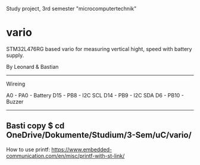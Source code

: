 Study project, 3rd semester "microcomputertechnik"

# vario
STM32L476RG based vario for measuring vertical hight, speed with battery supply. 

By Leonard & Bastian

---------------------------------------------------
Wireing

A0 	- PA0 	- Battery
D15	- PB8	- I2C SCL
D14	- PB9	- I2C SDA
D6	- PB10	- Buzzer


---------------------------------------------------
Basti copy
$ cd OneDrive/Dokumente/Studium/3-Sem/uC/vario/
---------------------------------------------------

How to use printf:
https://www.embedded-communication.com/en/misc/printf-with-st-link/


